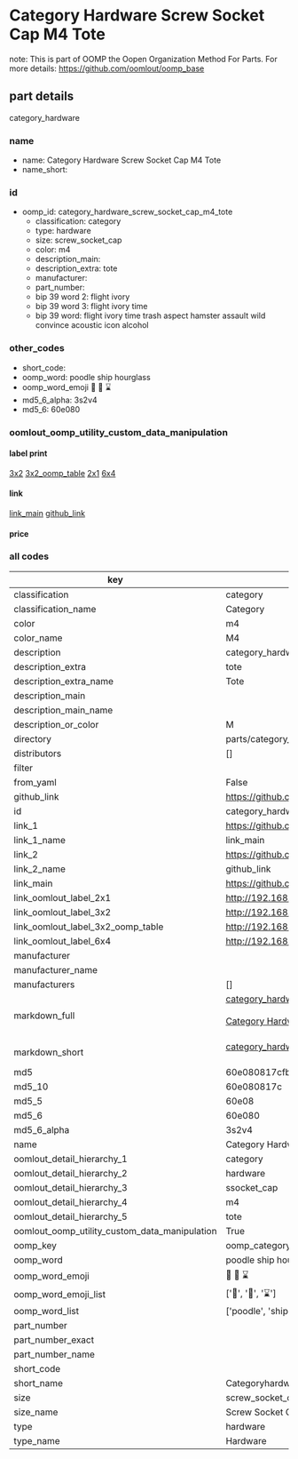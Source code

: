 # Category Hardware Screw Socket Cap M4 Tote  

note: This is part of OOMP the Oopen Organization Method For Parts. For more details: https://github.com/oomlout/oomp_base

##  part details



category_hardware

### name
* name: Category Hardware Screw Socket Cap M4 Tote
* name_short: 
### id
* oomp_id: category_hardware_screw_socket_cap_m4_tote
  * classification: category
  * type: hardware
  * size: screw_socket_cap
  * color: m4
  * description_main: 
  * description_extra: tote
  * manufacturer: 
  * part_number: 
  * bip 39 word 2: flight ivory
  * bip 39 word 3: flight ivory time
  * bip 39 word: flight ivory time trash aspect hamster assault wild convince acoustic icon alcohol

### other_codes
* short_code: 
* oomp_word: poodle ship hourglass
* oomp_word_emoji :poodle: :ship: :hourglass:
* md5_6_alpha: 3s2v4
* md5_6: 60e080






### oomlout_oomp_utility_custom_data_manipulation
#### label print
[3x2](http://192.168.1.245:1112/?label=oomp%203s2v4)
[3x2_oomp_table](http://192.168.1.107:1112/?label=oomp%203s2v4)
[2x1](http://192.168.1.242:1112/?label=oomp%203s2v4)
[6x4](http://192.168.1.55:1112/?label=oomp%203s2v4)    

#### link

[link_main](https://github.com/oomlout/oomlout_oomp_current_version_messy/tree/main/parts/category_hardware_screw_socket_cap_m4_tote) [github_link](https://github.com/oomlout/oomlout_oomp_part_src/tree/main/parts/category_hardware_screw_socket_cap_m4_tote)                             

#### price







### all codes 
| key | value |  
| --- | --- |  
| classification | category |  
| classification_name | Category |  
| color | m4 |  
| color_name | M4 |  
| description | category_hardware |  
| description_extra | tote |  
| description_extra_name | Tote |  
| description_main |  |  
| description_main_name |  |  
| description_or_color | M  |  
| directory | parts/category_hardware_screw_socket_cap_m4_tote |  
| distributors | [] |  
| filter |  |  
| from_yaml | False |  
| github_link | https://github.com/oomlout/oomlout_oomp_part_src/tree/main/parts/category_hardware_screw_socket_cap_m4_tote |  
| id | category_hardware_screw_socket_cap_m4_tote |  
| link_1 | https://github.com/oomlout/oomlout_oomp_current_version_messy/tree/main/parts/category_hardware_screw_socket_cap_m4_tote |  
| link_1_name | link_main |  
| link_2 | https://github.com/oomlout/oomlout_oomp_part_src/tree/main/parts/category_hardware_screw_socket_cap_m4_tote |  
| link_2_name | github_link |  
| link_main | https://github.com/oomlout/oomlout_oomp_current_version_messy/tree/main/parts/category_hardware_screw_socket_cap_m4_tote |  
| link_oomlout_label_2x1 | http://192.168.1.242:1112/?label=oomp%203s2v4 |  
| link_oomlout_label_3x2 | http://192.168.1.245:1112/?label=oomp%203s2v4 |  
| link_oomlout_label_3x2_oomp_table | http://192.168.1.107:1112/?label=oomp%203s2v4 |  
| link_oomlout_label_6x4 | http://192.168.1.55:1112/?label=oomp%203s2v4 |  
| manufacturer |  |  
| manufacturer_name |  |  
| manufacturers | [] |  
| markdown_full | [category_hardware_screw_socket_cap_m4_tote](https://github.com/oomlout/oomlout_oomp_current_version_messy/tree/main/parts/category_hardware_screw_socket_cap_m4_tote)<br>[](https://github.com/oomlout/oomlout_oomp_current_version_messy/tree/main/parts/category_hardware_screw_socket_cap_m4_tote)<br>[Category Hardware Screw Socket Cap M4 Tote](https://github.com/oomlout/oomlout_oomp_current_version_messy/tree/main/parts/category_hardware_screw_socket_cap_m4_tote)<br><br> |  
| markdown_short | [category_hardware_screw_socket_cap_m4_tote](https://github.com/oomlout/oomlout_oomp_current_version_messy/tree/main/parts/category_hardware_screw_socket_cap_m4_tote)<br><br> |  
| md5 | 60e080817cfb01b1a286be77c49dbac7 |  
| md5_10 | 60e080817c |  
| md5_5 | 60e08 |  
| md5_6 | 60e080 |  
| md5_6_alpha | 3s2v4 |  
| name | Category Hardware Screw Socket Cap M4 Tote |  
| oomlout_detail_hierarchy_1 | category |  
| oomlout_detail_hierarchy_2 | hardware |  
| oomlout_detail_hierarchy_3 | ssocket_cap |  
| oomlout_detail_hierarchy_4 | m4 |  
| oomlout_detail_hierarchy_5 | tote |  
| oomlout_oomp_utility_custom_data_manipulation | True |  
| oomp_key | oomp_category_hardware_screw_socket_cap_m4_tote |  
| oomp_word | poodle ship hourglass |  
| oomp_word_emoji | :poodle: :ship: :hourglass: |  
| oomp_word_emoji_list | [':poodle:', ':ship:', ':hourglass:'] |  
| oomp_word_list | ['poodle', 'ship', 'hourglass'] |  
| part_number |  |  
| part_number_exact |  |  
| part_number_name |  |  
| short_code |  |  
| short_name | Categoryhardware |  
| size | screw_socket_cap |  
| size_name | Screw Socket Cap |  
| type | hardware |  
| type_name | Hardware |  
